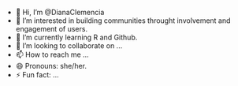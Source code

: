- 👋 Hi, I’m @DianaClemencia
- 👀 I’m interested in building communities throught involvement and engagement of users.
- 🌱 I’m currently learning R and Github.
- 💞️ I’m looking to collaborate on ...
- 📫 How to reach me ...
- 😄 Pronouns: she/her.
- ⚡ Fun fact: ...

<!---
DianaClemencia/DianaClemencia is a ✨ special ✨ repository because its `README.md` (this file) appears on your GitHub profile.
You can click the Preview link to take a look at your changes.
--->

